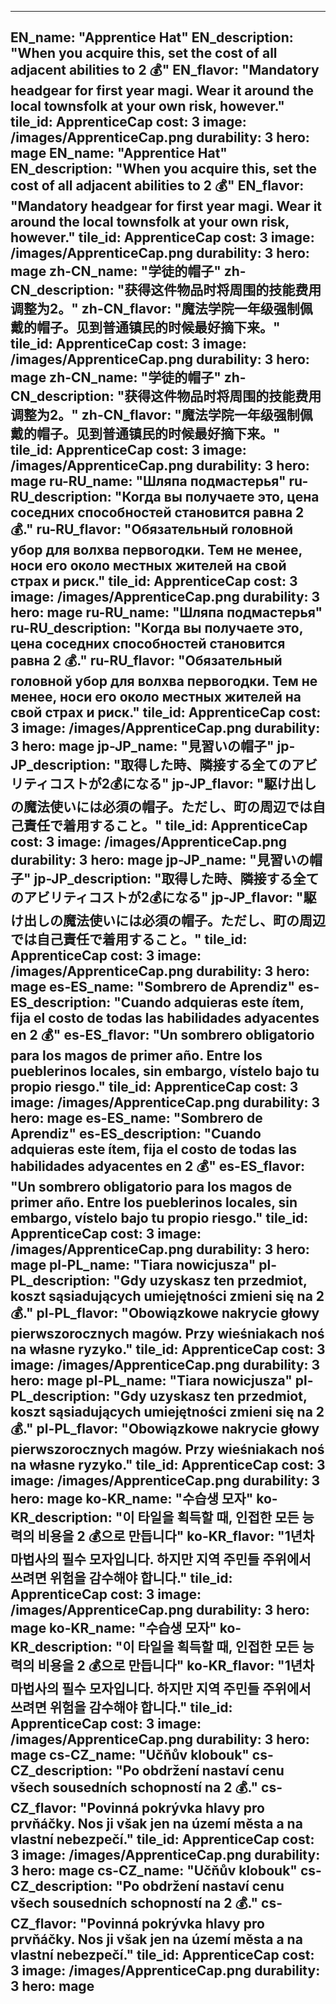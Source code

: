 ---

EN_name: "Apprentice Hat"
EN_description: "When you acquire this, set the cost of all adjacent abilities to 2 💰"
EN_flavor: "Mandatory headgear for first year magi. Wear it around the local townsfolk at your own risk, however."
tile_id: ApprenticeCap
cost: 3
image: /images/ApprenticeCap.png
durability: 3
hero: mage
EN_name: "Apprentice Hat"
EN_description: "When you acquire this, set the cost of all adjacent abilities to 2 💰"
EN_flavor: "Mandatory headgear for first year magi. Wear it around the local townsfolk at your own risk, however."
tile_id: ApprenticeCap
cost: 3
image: /images/ApprenticeCap.png
durability: 3
hero: mage
zh-CN_name: "学徒的帽子"
zh-CN_description: "获得这件物品时将周围的技能费用调整为2。"
zh-CN_flavor: "魔法学院一年级强制佩戴的帽子。见到普通镇民的时候最好摘下来。"
tile_id: ApprenticeCap
cost: 3
image: /images/ApprenticeCap.png
durability: 3
hero: mage
zh-CN_name: "学徒的帽子"
zh-CN_description: "获得这件物品时将周围的技能费用调整为2。"
zh-CN_flavor: "魔法学院一年级强制佩戴的帽子。见到普通镇民的时候最好摘下来。"
tile_id: ApprenticeCap
cost: 3
image: /images/ApprenticeCap.png
durability: 3
hero: mage
ru-RU_name: "Шляпа подмастерья"
ru-RU_description: "Когда вы получаете это, цена соседних способностей становится равна 2 💰."
ru-RU_flavor: "Обязательный головной убор для волхва первогодки. Тем не менее, носи его около местных жителей на свой страх и риск."
tile_id: ApprenticeCap
cost: 3
image: /images/ApprenticeCap.png
durability: 3
hero: mage
ru-RU_name: "Шляпа подмастерья"
ru-RU_description: "Когда вы получаете это, цена соседних способностей становится равна 2 💰."
ru-RU_flavor: "Обязательный головной убор для волхва первогодки. Тем не менее, носи его около местных жителей на свой страх и риск."
tile_id: ApprenticeCap
cost: 3
image: /images/ApprenticeCap.png
durability: 3
hero: mage
jp-JP_name: "見習いの帽子"
jp-JP_description: "取得した時、隣接する全てのアビリティコストが2💰になる"
jp-JP_flavor: "駆け出しの魔法使いには必須の帽子。ただし、町の周辺では自己責任で着用すること。"
tile_id: ApprenticeCap
cost: 3
image: /images/ApprenticeCap.png
durability: 3
hero: mage
jp-JP_name: "見習いの帽子"
jp-JP_description: "取得した時、隣接する全てのアビリティコストが2💰になる"
jp-JP_flavor: "駆け出しの魔法使いには必須の帽子。ただし、町の周辺では自己責任で着用すること。"
tile_id: ApprenticeCap
cost: 3
image: /images/ApprenticeCap.png
durability: 3
hero: mage
es-ES_name: "Sombrero de Aprendiz"
es-ES_description: "Cuando adquieras este ítem, fija el costo de todas las habilidades adyacentes en 2 💰"
es-ES_flavor: "Un sombrero obligatorio para los magos de primer año. Entre los pueblerinos locales, sin embargo, vístelo bajo tu propio riesgo."
tile_id: ApprenticeCap
cost: 3
image: /images/ApprenticeCap.png
durability: 3
hero: mage
es-ES_name: "Sombrero de Aprendiz"
es-ES_description: "Cuando adquieras este ítem, fija el costo de todas las habilidades adyacentes en 2 💰"
es-ES_flavor: "Un sombrero obligatorio para los magos de primer año. Entre los pueblerinos locales, sin embargo, vístelo bajo tu propio riesgo."
tile_id: ApprenticeCap
cost: 3
image: /images/ApprenticeCap.png
durability: 3
hero: mage
pl-PL_name: "Tiara nowicjusza"
pl-PL_description: "Gdy uzyskasz ten przedmiot, koszt sąsiadujących umiejętności zmieni się na 2 💰."
pl-PL_flavor: "Obowiązkowe nakrycie głowy pierwszorocznych magów. Przy wieśniakach noś na własne ryzyko."
tile_id: ApprenticeCap
cost: 3
image: /images/ApprenticeCap.png
durability: 3
hero: mage
pl-PL_name: "Tiara nowicjusza"
pl-PL_description: "Gdy uzyskasz ten przedmiot, koszt sąsiadujących umiejętności zmieni się na 2 💰."
pl-PL_flavor: "Obowiązkowe nakrycie głowy pierwszorocznych magów. Przy wieśniakach noś na własne ryzyko."
tile_id: ApprenticeCap
cost: 3
image: /images/ApprenticeCap.png
durability: 3
hero: mage
ko-KR_name: "수습생 모자"
ko-KR_description: "이 타일을 획득할 때, 인접한 모든 능력의 비용을 2 💰으로 만듭니다"
ko-KR_flavor: "1년차 마법사의 필수 모자입니다. 하지만 지역 주민들 주위에서 쓰려면 위험을 감수해야 합니다."
tile_id: ApprenticeCap
cost: 3
image: /images/ApprenticeCap.png
durability: 3
hero: mage
ko-KR_name: "수습생 모자"
ko-KR_description: "이 타일을 획득할 때, 인접한 모든 능력의 비용을 2 💰으로 만듭니다"
ko-KR_flavor: "1년차 마법사의 필수 모자입니다. 하지만 지역 주민들 주위에서 쓰려면 위험을 감수해야 합니다."
tile_id: ApprenticeCap
cost: 3
image: /images/ApprenticeCap.png
durability: 3
hero: mage
cs-CZ_name: "Učňův klobouk"
cs-CZ_description: "Po obdržení nastaví cenu všech sousedních schopností na 2 💰."
cs-CZ_flavor: "Povinná pokrývka hlavy pro prvňáčky. Nos ji však jen na území města a na vlastní nebezpečí."
tile_id: ApprenticeCap
cost: 3
image: /images/ApprenticeCap.png
durability: 3
hero: mage
cs-CZ_name: "Učňův klobouk"
cs-CZ_description: "Po obdržení nastaví cenu všech sousedních schopností na 2 💰."
cs-CZ_flavor: "Povinná pokrývka hlavy pro prvňáčky. Nos ji však jen na území města a na vlastní nebezpečí."
tile_id: ApprenticeCap
cost: 3
image: /images/ApprenticeCap.png
durability: 3
hero: mage
---